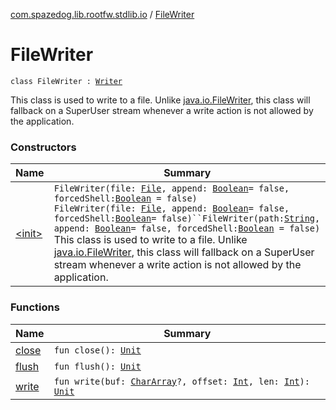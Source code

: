 [com.spazedog.lib.rootfw.stdlib.io](../index.md) / [FileWriter](.)

# FileWriter

`class FileWriter : `[`Writer`](http://docs.oracle.com/javase/6/docs/api/java/io/Writer.html)

This class is used to write to a file. Unlike [java.io.FileWriter](http://docs.oracle.com/javase/6/docs/api/java/io/FileWriter.html), this class
will fallback on a SuperUser stream whenever a write action is not allowed by the application.

### Constructors

| Name | Summary |
|---|---|
| [&lt;init&gt;](-init-.md) | `FileWriter(file: `[`File`](http://docs.oracle.com/javase/6/docs/api/java/io/File.html)`, append: `[`Boolean`](https://kotlinlang.org/api/latest/jvm/stdlib/kotlin/-boolean/index.html)` = false, forcedShell: `[`Boolean`](https://kotlinlang.org/api/latest/jvm/stdlib/kotlin/-boolean/index.html)` = false)`<br>`FileWriter(file: `[`File`](../-file/index.md)`, append: `[`Boolean`](https://kotlinlang.org/api/latest/jvm/stdlib/kotlin/-boolean/index.html)` = false, forcedShell: `[`Boolean`](https://kotlinlang.org/api/latest/jvm/stdlib/kotlin/-boolean/index.html)` = false)``FileWriter(path: `[`String`](https://kotlinlang.org/api/latest/jvm/stdlib/kotlin/-string/index.html)`, append: `[`Boolean`](https://kotlinlang.org/api/latest/jvm/stdlib/kotlin/-boolean/index.html)` = false, forcedShell: `[`Boolean`](https://kotlinlang.org/api/latest/jvm/stdlib/kotlin/-boolean/index.html)` = false)`<br>This class is used to write to a file. Unlike [java.io.FileWriter](http://docs.oracle.com/javase/6/docs/api/java/io/FileWriter.html), this class will fallback on a SuperUser stream whenever a write action is not allowed by the application. |

### Functions

| Name | Summary |
|---|---|
| [close](close.md) | `fun close(): `[`Unit`](https://kotlinlang.org/api/latest/jvm/stdlib/kotlin/-unit/index.html) |
| [flush](flush.md) | `fun flush(): `[`Unit`](https://kotlinlang.org/api/latest/jvm/stdlib/kotlin/-unit/index.html) |
| [write](write.md) | `fun write(buf: `[`CharArray`](https://kotlinlang.org/api/latest/jvm/stdlib/kotlin/-char-array/index.html)`?, offset: `[`Int`](https://kotlinlang.org/api/latest/jvm/stdlib/kotlin/-int/index.html)`, len: `[`Int`](https://kotlinlang.org/api/latest/jvm/stdlib/kotlin/-int/index.html)`): `[`Unit`](https://kotlinlang.org/api/latest/jvm/stdlib/kotlin/-unit/index.html) |

